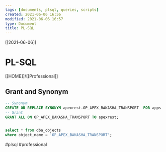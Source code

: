 ```yaml
---
tags: [documents, plsql, queries, scripts]  
created: 2021-06-06 16:56
modified: 2021-06-06 16:57
type: Document
title: PL-SQL
---
```

[[2021-06-06]]
# PL-SQL
[[HOME]]/[[Professional]]

## Grant and Synonym
```sql  
-- Synonym
CREATE OR REPLACE SYNONYM apexrest.OP_APEX_BAKASHA_TRANSPORT  FOR apps.op_bakasha_transport;
-- Grant
GRANT ALL ON OP_APEX_BAKASHA_TRANSPORT TO apexrest;


select * from dba_objects
where object_name = 'OP_APEX_BAKASHA_TRANSPORT';

```


#plsql
#professional